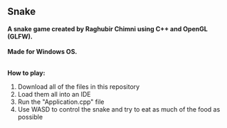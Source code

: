 ## Snake

**A snake game created by Raghubir Chimni using C++ and OpenGL (GLFW).<br /><br />Made for Windows OS.<br /><br />**

**How to play:** 
1. Download all of the files in this repository
2. Load them all into an IDE
3. Run the "Application.cpp" file
4. Use WASD to control the snake and try to eat as much of the food as possible

